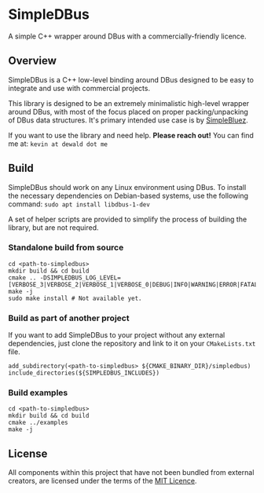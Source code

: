 # SimpleDBus
A simple C++ wrapper around DBus with a commercially-friendly licence.

## Overview
SimpleDBus is a C++ low-level binding around DBus designed to be easy to integrate and use with commercial projects. 

This library is designed to be an extremely minimalistic high-level wrapper around DBus,
with most of the focus placed on proper packing/unpacking of DBus data structures. It's
primary intended use case is by [SimpleBluez](https://github.com/OpenBluetoothToolbox/SimpleBluez).

If you want to use the library and need help. **Please reach out!**
You can find me at: `kevin at dewald dot me`

## Build
SimpleDBus should work on any Linux environment using DBus. To install the necessary dependencies on Debian-based systems, use the following command: `sudo apt install libdbus-1-dev`

A set of helper scripts are provided to simplify the process of building the
library, but are not required.

### Standalone build from source

```
cd <path-to-simpledbus>
mkdir build && cd build
cmake .. -DSIMPLEDBUS_LOG_LEVEL=[VERBOSE_3|VERBOSE_2|VERBOSE_1|VERBOSE_0|DEBUG|INFO|WARNING|ERROR|FATAL]
make -j
sudo make install # Not available yet.
```

### Build as part of another project
If you want to add SimpleDBus to your project without any external dependencies, just clone the repository and link to it on your `CMakeLists.txt` file.

```
add_subdirectory(<path-to-simpledbus> ${CMAKE_BINARY_DIR}/simpledbus)
include_directories(${SIMPLEDBUS_INCLUDES})
```

### Build examples
```
cd <path-to-simpledbus>
mkdir build && cd build
cmake ../examples
make -j
```

## License
All components within this project that have not been bundled from external creators, are licensed under the terms of the [MIT Licence](LICENCE.md).
